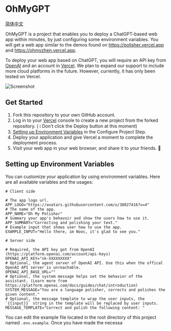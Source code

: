 # OhMyGPT

[简体中文](README.zh.md)

OhMyGPT is a project that enables you to deploy a ChatGPT-based web app within minutes, by just configuring some environment variables. You will get a web app similar to the demos found on https://polisher.vercel.app and https://ohmyzhen.vercel.app.

To deploy your web app based on ChatGPT, you will require an API key from [OpenAI](https://platform.openai.com/account/api-keys) and an account in [Vercel](https://vercel.com). We plan to expand our support to include more cloud platforms in the future. However, currently, it has only been tested on Vercel.

![Screenshot](screenshot.png)

## Get Started

1. Fork this repository to your own GitHub account.
2. Log in to your [Vercel](https://vercel.com) console to create a new project from the forked repository. ( ℹ️ Don't click the Deploy button at this moment)
3. [Setting up Environment Variables](#setting-up-environment-variables) in the Configure Project Step.
4. Deploy your application and give Vercel a moment to complete the deployment process.
5. Visit your web app in your web browser, and share it to your friends. 🥳

## Setting up Environment Variables

You can customize your application by using environment variables. Here are all available variables and the usages:

```env
# Client side

# The app logo url.
APP_LOGO="https://avatars.githubusercontent.com/u/38027416?v=4"
# The name of the app.
APP_NAME="Oh My Polisher"
# Summary your app's behavoir and show the users how to use it.
APP_SUMMARY="Correcting and polishing your text."
# Example input that shows user how to use the app.
EXAMPLE_INPUT="Hello there, im Nooc, it's glad to see you."

# Server side

# Required, the API key got from OpenAI (https://platform.openai.com/account/api-keys)
OPENAI_API_KEY="sk-XXXXXXXXX"
# Optional, the agent server of OpenAI API. Use this when the offical OpenAI API server is unreachable.
OPENAI_API_BASE_URL=""
# Optional, the system message helps set the behavior of the assistant. (Learn more from https://platform.openai.com/docs/guides/chat/introduction)
SYSTEM_MESSAGE="You are a language polisher, corrects and polishes the given content."
# Optional, the message template to wrap the user inputs, the `{{input}}` string in the template will be replaced by user inputs.
MESSAGE_TEMPLATE="Correct and polish the following content: "
```

You can edit the example file located in the root directory of this project named `.env.example`. Once you have made the necessa